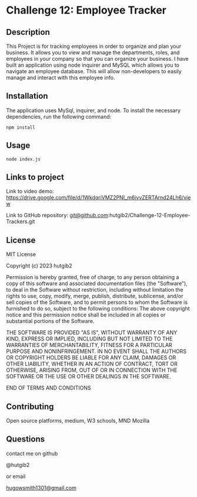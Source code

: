 # Challenge 12: Employee Tracker

## Description

This Project is for tracking employees in order to organize and plan your business. It allows you to view and manage the departments, roles, and employees in your company so that you can organize your business. I have  built an application using node inquirer and MySQL which allows you to navigate an employee database. This will allow non-developers to easily manage and interact with this employee info.

## Installation

The application uses MySql, inquirer, and node. To install the necessary dependencies, run the following command:

```
npm install
```

## Usage

```
node index.js
```
## Links to project

Link to video demo: 
https://drive.google.com/file/d/1WkdqriVMZ2PNI_m6ivvZERTArnd24Lh6/view

Link to GitHub repository: 
git@github.com:hutgib2/Challenge-12-Employee-Trackers.git

## License

MIT License

Copyright (c) 2023 hutgib2

Permission is hereby granted, free of charge, to any person obtaining a copy of this software and associated documentation files (the "Software"), to deal in the Software without restriction, including without limitation the rights to use, copy, modify, merge, publish, distribute, sublicense, and/or sell copies of the Software, and to permit persons to whom the Software is furnished to do so, subject to the following conditions: The above copyright notice and this permission notice shall be included in all copies or substantial portions of the Software.

THE SOFTWARE IS PROVIDED "AS IS", WITHOUT WARRANTY OF ANY KIND, EXPRESS OR IMPLIED, INCLUDING BUT NOT LIMITED TO THE WARRANTIES OF MERCHANTABILITY, FITNESS FOR A PARTICULAR PURPOSE AND NONINFRINGEMENT. IN NO EVENT SHALL THE AUTHORS OR COPYRIGHT HOLDERS BE LIABLE FOR ANY CLAIM, DAMAGES OR OTHER LIABILITY, WHETHER IN AN ACTION OF CONTRACT, TORT OR OTHERWISE, ARISING FROM, OUT OF OR IN CONNECTION WITH THE SOFTWARE OR THE USE OR OTHER DEALINGS IN THE SOFTWARE.


END OF TERMS AND CONDITIONS

## Contributing
Open source platforms, medium, W3 schools, MND Mozilla


## Questions

contact me on github

@hutgib2

or email

hugowsmith1301@gmail.com
